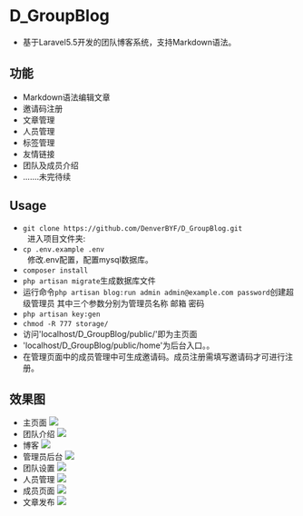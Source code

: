 # D_GroupBlog

* 基于Laravel5.5开发的团队博客系统，支持Markdown语法。  

## 功能
* Markdown语法编辑文章
* 邀请码注册
* 文章管理
* 人员管理
* 标签管理
* 友情链接
* 团队及成员介绍
* .......未完待续  

## Usage
* `git clone https://github.com/DenverBYF/D_GroupBlog.git`  
&nbsp;&nbsp;进入项目文件夹:  
* `cp .env.example .env`  
&nbsp;&nbsp;修改.env配置，配置mysql数据库。  
* `composer install`  
* `php artisan migrate`生成数据库文件  
* 运行命令`php artisan blog:run admin admin@example.com password`创建超级管理员 其中三个参数分别为管理员名称  邮箱  密码  
* `php artisan key:gen`  
* `chmod -R 777 storage/`  
* 访问'localhost/D_GroupBlog/public/'即为主页面  
* 'localhost/D_GroupBlog/public/home'为后台入口。。  
* 在管理页面中的成员管理中可生成邀请码。成员注册需填写邀请码才可进行注册。

## 效果图
* 主页面 
![](http://oeix47n80.bkt.clouddn.com/%E5%B1%8F%E5%B9%95%E5%BF%AB%E7%85%A7%202017-10-30%20%E4%B8%8B%E5%8D%887.13.54.png)  
* 团队介绍
![](http://oeix47n80.bkt.clouddn.com/%E5%B1%8F%E5%B9%95%E5%BF%AB%E7%85%A7%202017-10-30%20%E4%B8%8B%E5%8D%887.13.57.png)  
* 博客
![](http://oeix47n80.bkt.clouddn.com/%E5%B1%8F%E5%B9%95%E5%BF%AB%E7%85%A7%202017-10-30%20%E4%B8%8B%E5%8D%887.13.59.png)
* 管理员后台 
![](http://oeix47n80.bkt.clouddn.com/%E5%B1%8F%E5%B9%95%E5%BF%AB%E7%85%A7%202017-10-30%20%E4%B8%8B%E5%8D%887.11.33.png)
* 团队设置 
![](http://oeix47n80.bkt.clouddn.com/%E5%B1%8F%E5%B9%95%E5%BF%AB%E7%85%A7%202017-10-30%20%E4%B8%8B%E5%8D%887.11.27.png)
* 人员管理
![](http://oeix47n80.bkt.clouddn.com/%E5%B1%8F%E5%B9%95%E5%BF%AB%E7%85%A7%202017-10-30%20%E4%B8%8B%E5%8D%887.11.43.png)
* 成员页面
![](http://oeix47n80.bkt.clouddn.com/%E5%B1%8F%E5%B9%95%E5%BF%AB%E7%85%A7%202017-10-30%20%E4%B8%8B%E5%8D%887.12.17.png)
* 文章发布
![](http://oeix47n80.bkt.clouddn.com/%E5%B1%8F%E5%B9%95%E5%BF%AB%E7%85%A7%202017-10-30%20%E4%B8%8B%E5%8D%887.13.37.png)


